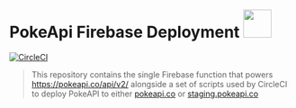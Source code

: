# PokeApi Firebase Deployment <a href="https://pokeapi.co/api/v2/pokemon/mewtwo"><img src='https://veekun.com/dex/media/pokemon/main-sprites/firered-leafgreen/150.png' height=50px/></a>

[![CircleCI](https://circleci.com/gh/PokeAPI/deploy.svg?style=shield)](https://circleci.com/gh/PokeAPI/deploy)

> This repository contains the single Firebase function that powers https://pokeapi.co/api/v2/ alongside a set of scripts used by CircleCI to deploy PokeAPI to either [pokeapi.co](https://pokeapi.co/) or [staging.pokeapi.co](https://staging.pokeapi.co)
